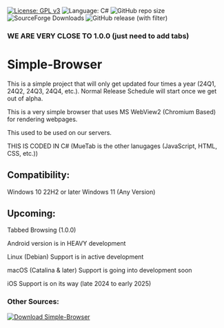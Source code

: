 [![License: GPL v3](https://img.shields.io/github/license/DanielLMcGuire/Simple-Browser)](https://www.gnu.org/licenses/old-licenses/gpl-3.0) ![Language: C#](https://img.shields.io/badge/language-C%23-178600) ![GitHub repo size](https://img.shields.io/github/repo-size/DanielLMcGuire/Simple-Browser) ![SourceForge Downloads](https://img.shields.io/sourceforge/dm/simple-browser) ![GitHub release (with filter)](https://img.shields.io/github/v/release/DanielLMcGuire/Simple-Browser)




### WE ARE VERY CLOSE TO 1.0.0 (just need to add tabs)

# Simple-Browser

This is a simple project that will only get updated four times a year (24Q1, 24Q2, 24Q3, 24Q4, etc.).
Normal Release Schedule will start once we get out of alpha.

This is a very simple browser that uses MS WebView2 (Chromium Based) for rendering webpages.

This used to be used on our servers.

THIS IS CODED IN C# (MueTab is the other lanugages (JavaScript, HTML, CSS, etc.))

## Compatibility:
Windows 10 22H2 or later
Windows 11 (Any Version)

## Upcoming:

Tabbed Browsing (1.0.0)

Android version is in HEAVY development

Linux (Debian) Support is in active development

macOS (Catalina & later) Support is going into development soon

iOS Support is on its way (late 2024 to early 2025)

### Other Sources:
[![Download Simple-Browser](https://a.fsdn.com/con/app/sf-download-button)](https://sourceforge.net/projects/simple-browser/files/latest/download)
